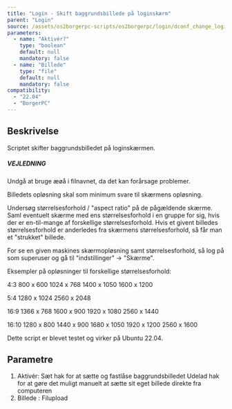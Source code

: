 ```yaml
---
title: "Login - Skift baggrundsbillede på loginskærm"
parent: "Login"
source: /assets/os2borgerpc-scripts/os2borgerpc/login/dconf_change_login_bg.sh
parameters:
  - name: "Aktivér?"
    type: "boolean"
    default: null
    mandatory: false
  - name: "Billede"
    type: "file"
    default: null
    mandatory: false
compatibility:  
  - "22.04"
  - "BorgerPC"
---
```


## Beskrivelse
Scriptet skifter baggrundsbilledet på loginskærmen.


##### VEJLEDNING #####

Undgå at bruge æøå i filnavnet, da det kan forårsage problemer.

Billedets opløsning skal som minimum svare til skærmens opløsning.

Undersøg størrelsesforhold / "aspect ratio" på de pågældende skærme. Saml eventuelt skærme med ens størrelsesforhold i en gruppe for sig, hvis der er en-til-mange af forskellige størrelsesforhold. Hvis et givent billedes størrelsesforhold er anderledes fra skærmens størrelsesforhold, så får man et "strukket" billede.

For se en given maskines skærmopløsning samt størrelsesforhold, så log på som superuser og gå til "indstillinger" -> "Skærme".

Eksempler på opløsninger til forskellige størrelsesforhold:

4:3
800 x 600
1024 x 768
1400 x 1050
1600 x 1200

5:4
1280 x 1024
2560 x 2048

16:9
1366 x 768
1600 x 900
1920 x 1080
2560 x 1440

16:10
1280 x 800
1440 x 900
1680 x 1050
1920 x 1200
2560 x 1600

Dette script er blevet testet og virker på Ubuntu 22.04.

## Parametre

1. Aktivér: 
    Sæt hak for at sætte og fastlåse baggrundsbilledet
    Udelad hak for at gøre det muligt manuelt at sætte sit eget billede direkte fra computeren
2. Billede : Filupload